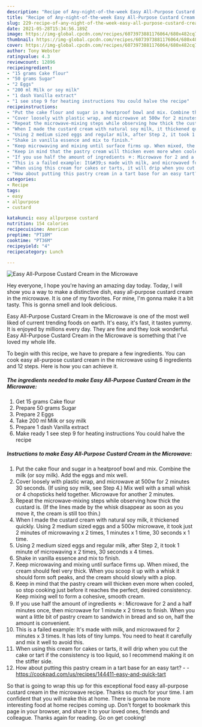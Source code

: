 ```yaml
---
description: "Recipe of Any-night-of-the-week Easy All-Purpose Custard Cream in the Microwave"
title: "Recipe of Any-night-of-the-week Easy All-Purpose Custard Cream in the Microwave"
slug: 229-recipe-of-any-night-of-the-week-easy-all-purpose-custard-cream-in-the-microwave
date: 2021-05-28T15:34:56.189Z
image: https://img-global.cpcdn.com/recipes/6073973881176064/680x482cq70/easy-all-purpose-custard-cream-in-the-microwave-recipe-main-photo.jpg
thumbnail: https://img-global.cpcdn.com/recipes/6073973881176064/680x482cq70/easy-all-purpose-custard-cream-in-the-microwave-recipe-main-photo.jpg
cover: https://img-global.cpcdn.com/recipes/6073973881176064/680x482cq70/easy-all-purpose-custard-cream-in-the-microwave-recipe-main-photo.jpg
author: Tony Webster
ratingvalue: 4.3
reviewcount: 12896
recipeingredient:
- "15 grams Cake flour"
- "50 grams Sugar"
- "2 Eggs"
- "200 ml Milk or soy milk"
- "1 dash Vanilla extract"
- "1 see step 9 for heating instructions You could halve the recipe"
recipeinstructions:
- "Put the cake flour and sugar in a heatproof bowl and mix. Combine the milk (or soy milk). Add the eggs and mix well."
- "Cover loosely with plastic wrap, and microwave at 500w for 2 minutes 30 seconds. (If using soy milk, see Step 4.) Mix well with a small whisk or 4 chopsticks held together. Microwave for another 2 minutes."
- "Repeat the microwave-mixing steps while observing how thick the custard is. (If the lines made by the whisk disappear as soon as you move it, the cream is still too thin.)"
- "When I made the custard cream with natural soy milk, it thickened quickly. Using 2 medium sized eggs and a 500w microwave, it took just 2 minutes of microwaving x 2 times, 1 minutes x 1 time, 30 seconds x 1 time."
- "Using 2 medium sized eggs and regular milk, after Step 2, it took 1 minute of microwaving x 2 times, 30 seconds x 4 times."
- "Shake in vanilla essence and mix to finish."
- "Keep microwaving and mixing until surface firms up. When mixed, the cream should feel very thick. When you scoop it up with a whisk it should form soft peaks, and the cream should slowly with a plop."
- "Keep in mind that the pastry cream will thicken even more when cooled, so stop cooking just before it reaches the perfect, desired consistency. Keep mixing well to form a cohesive, smooth cream."
- "If you use half the amount of ingredients ＊: Microwave for 2 and a half minutes once, then microwave for 1 minute x 2 times to finish. When you want a little bit of pastry cream to sandwich in bread and so on, half the amount is convenient."
- "This is a failed example: It&#39;s made with milk, and microwaved for 2 minutes x 3 times. It has lots of tiny lumps. You need to heat it carefully and mix it well to avoid this."
- "When using this cream for cakes or tarts, it will drip when you cut the cake or tart if the consistency is too liquid, so I recommend making it on the stiffer side."
- "How about putting this pastry cream in a tart base for an easy tart?  https://cookpad.com/us/recipes/144411-easy-and-quick-tart"
categories:
- Recipe
tags:
- easy
- allpurpose
- custard

katakunci: easy allpurpose custard 
nutrition: 154 calories
recipecuisine: American
preptime: "PT18M"
cooktime: "PT36M"
recipeyield: "4"
recipecategory: Lunch

---
```



![Easy All-Purpose Custard Cream in the Microwave](https://img-global.cpcdn.com/recipes/6073973881176064/680x482cq70/easy-all-purpose-custard-cream-in-the-microwave-recipe-main-photo.jpg)

Hey everyone, I hope you're having an amazing day today. Today, I will show you a way to make a distinctive dish, easy all-purpose custard cream in the microwave. It is one of my favorites. For mine, I'm gonna make it a bit tasty. This is gonna smell and look delicious.



Easy All-Purpose Custard Cream in the Microwave is one of the most well liked of current trending foods on earth. It's easy, it's fast, it tastes yummy. It is enjoyed by millions every day. They are fine and they look wonderful. Easy All-Purpose Custard Cream in the Microwave is something that I've loved my whole life.


To begin with this recipe, we have to prepare a few ingredients. You can cook easy all-purpose custard cream in the microwave using 6 ingredients and 12 steps. Here is how you can achieve it.

<!--inarticleads1-->

##### The ingredients needed to make Easy All-Purpose Custard Cream in the Microwave:

1. Get 15 grams Cake flour
1. Prepare 50 grams Sugar
1. Prepare 2 Eggs
1. Take 200 ml Milk or soy milk
1. Prepare 1 dash Vanilla extract
1. Make ready 1 see step 9 for heating instructions You could halve the recipe




<!--inarticleads2-->

##### Instructions to make Easy All-Purpose Custard Cream in the Microwave:

1. Put the cake flour and sugar in a heatproof bowl and mix. Combine the milk (or soy milk). Add the eggs and mix well.
1. Cover loosely with plastic wrap, and microwave at 500w for 2 minutes 30 seconds. (If using soy milk, see Step 4.) Mix well with a small whisk or 4 chopsticks held together. Microwave for another 2 minutes.
1. Repeat the microwave-mixing steps while observing how thick the custard is. (If the lines made by the whisk disappear as soon as you move it, the cream is still too thin.)
1. When I made the custard cream with natural soy milk, it thickened quickly. Using 2 medium sized eggs and a 500w microwave, it took just 2 minutes of microwaving x 2 times, 1 minutes x 1 time, 30 seconds x 1 time.
1. Using 2 medium sized eggs and regular milk, after Step 2, it took 1 minute of microwaving x 2 times, 30 seconds x 4 times.
1. Shake in vanilla essence and mix to finish.
1. Keep microwaving and mixing until surface firms up. When mixed, the cream should feel very thick. When you scoop it up with a whisk it should form soft peaks, and the cream should slowly with a plop.
1. Keep in mind that the pastry cream will thicken even more when cooled, so stop cooking just before it reaches the perfect, desired consistency. Keep mixing well to form a cohesive, smooth cream.
1. If you use half the amount of ingredients ＊: Microwave for 2 and a half minutes once, then microwave for 1 minute x 2 times to finish. When you want a little bit of pastry cream to sandwich in bread and so on, half the amount is convenient.
1. This is a failed example: It&#39;s made with milk, and microwaved for 2 minutes x 3 times. It has lots of tiny lumps. You need to heat it carefully and mix it well to avoid this.
1. When using this cream for cakes or tarts, it will drip when you cut the cake or tart if the consistency is too liquid, so I recommend making it on the stiffer side.
1. How about putting this pastry cream in a tart base for an easy tart? -  - https://cookpad.com/us/recipes/144411-easy-and-quick-tart




So that is going to wrap this up for this exceptional food easy all-purpose custard cream in the microwave recipe. Thanks so much for your time. I am confident that you will make this at home. There is gonna be more interesting food at home recipes coming up. Don't forget to bookmark this page in your browser, and share it to your loved ones, friends and colleague. Thanks again for reading. Go on get cooking!
